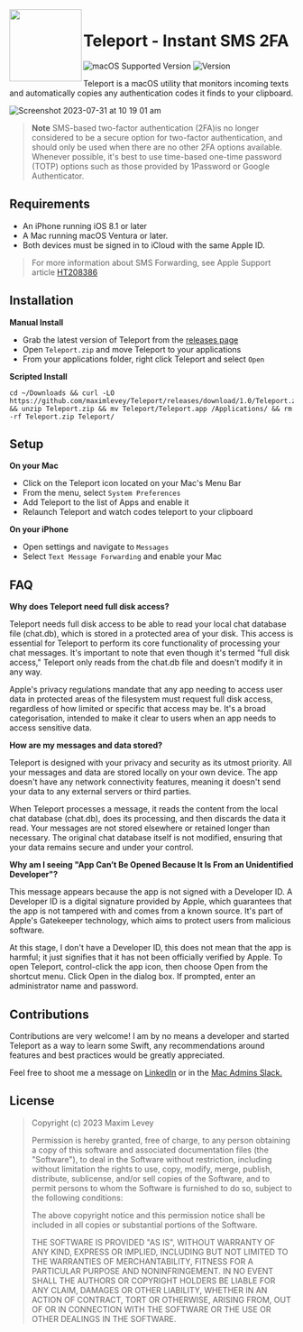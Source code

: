 <img align="left" width="128" height="128" src="https://user-images.githubusercontent.com/72744507/237012738-a25affd1-d26f-49f7-b09e-e80039856950.png">

# Teleport - Instant SMS 2FA
![macOS Supported Version](https://img.shields.io/badge/Requires_macOS-13.0%2B-162734?style=flat-square)
![Version](https://img.shields.io/badge/Version-1.0-162734?style=flat-square)

Teleport is a macOS utility that monitors incoming texts and automatically copies any authentication codes it finds to your clipboard.

![Screenshot 2023-07-31 at 10 19 01 am](https://github.com/maximlevey/Teleport/assets/72744507/68a893df-8df7-4f2b-a159-be9689731482)

> **Note** SMS-based two-factor authentication (2FA)is no longer considered to be a secure option for two-factor authentication, and should only be used when there are no other 2FA options available. Whenever possible, it's best to use time-based one-time password (TOTP) options such as those provided by 1Password or Google Authenticator.

## Requirements

- An iPhone running iOS 8.1 or later
- A Mac running macOS Ventura or later.
- Both devices must be signed in to iCloud with the same Apple ID.

> For more information about SMS Forwarding, see Apple Support article [HT208386](https://support.apple.com/en-au/HT208386)

## Installation

**Manual Install**
- Grab the latest version of Teleport from the [releases page](https://github.com/maximlevey/Teleport/releases)
- Open `Teleport.zip` and move Teleport to your applications
- From your applications folder, right click Teleport and select `Open`

**Scripted Install**
```
cd ~/Downloads && curl -LO https://github.com/maximlevey/Teleport/releases/download/1.0/Teleport.zip && unzip Teleport.zip && mv Teleport/Teleport.app /Applications/ && rm -rf Teleport.zip Teleport/
```

## Setup

**On your Mac**
- Click on the Teleport icon located on your Mac's Menu Bar
- From the menu, select `System Preferences` 
- Add Teleport to the list of Apps and enable it
- Relaunch Teleport and watch codes teleport to your clipboard

**On your iPhone**
- Open settings and navigate to `Messages`
- Select `Text Message Forwarding` and enable your Mac

## FAQ

**Why does Teleport need full disk access?** 

Teleport needs full disk access to be able to read your local chat database file (chat.db), which is stored in a protected area of your disk. This access is essential for Teleport to perform its core functionality of processing your chat messages. It's important to note that even though it's termed "full disk access," Teleport only reads from the chat.db file and doesn't modify it in any way.

Apple's privacy regulations mandate that any app needing to access user data in protected areas of the filesystem must request full disk access, regardless of how limited or specific that access may be. It's a broad categorisation, intended to make it clear to users when an app needs to access sensitive data.

**How are my messages and data stored?**

Teleport is designed with your privacy and security as its utmost priority. All your messages and data are stored locally on your own device. The app doesn't have any network connectivity features, meaning it doesn't send your data to any external servers or third parties.

When Teleport processes a message, it reads the content from the local chat database (chat.db), does its processing, and then discards the data it read. Your messages are not stored elsewhere or retained longer than necessary. The original chat database itself is not modified, ensuring that your data remains secure and under your control.

**Why am I seeing "App Can’t Be Opened Because It Is From an Unidentified Developer"?**

This message appears because the app is not signed with a Developer ID. A Developer ID is a digital signature provided by Apple, which guarantees that the app is not tampered with and comes from a known source. It's part of Apple's Gatekeeper technology, which aims to protect users from malicious software.

At this stage, I don't have a Developer ID, this does not mean that the app is harmful; it just signifies that it has not been officially verified by Apple. To open Teleport, control-click the app icon, then choose Open from the shortcut menu. Click Open in the dialog box. If prompted, enter an administrator name and password.

## Contributions

Contributions are very welcome! I am by no means a developer and started Teleport as a way to learn some Swift, any recommendations around features and best practices would be greatly appreciated.

Feel free to shoot me a message on [LinkedIn](https://www.linkedin.com/in/maximlevey/) or in the [Mac Admins Slack.](https://macadmins.slack.com)

## License

> Copyright (c) 2023 Maxim Levey
>
>Permission is hereby granted, free of charge, to any person obtaining a copy
>of this software and associated documentation files (the "Software"), to deal
>in the Software without restriction, including without limitation the rights
>to use, copy, modify, merge, publish, distribute, sublicense, and/or sell
>copies of the Software, and to permit persons to whom the Software is
>furnished to do so, subject to the following conditions:
>
>The above copyright notice and this permission notice shall be included in all
>copies or substantial portions of the Software.
>
>THE SOFTWARE IS PROVIDED "AS IS", WITHOUT WARRANTY OF ANY KIND, EXPRESS OR
>IMPLIED, INCLUDING BUT NOT LIMITED TO THE WARRANTIES OF MERCHANTABILITY,
>FITNESS FOR A PARTICULAR PURPOSE AND NONINFRINGEMENT. IN NO EVENT SHALL THE
>AUTHORS OR COPYRIGHT HOLDERS BE LIABLE FOR ANY CLAIM, DAMAGES OR OTHER
>LIABILITY, WHETHER IN AN ACTION OF CONTRACT, TORT OR OTHERWISE, ARISING FROM,
>OUT OF OR IN CONNECTION WITH THE SOFTWARE OR THE USE OR OTHER DEALINGS IN THE
>SOFTWARE.
